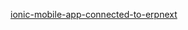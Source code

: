 

[ionic-mobile-app-connected-to-erpnext](https://discuss.erpnext.com/t/ionic-mobile-app-connected-to-erpnext-as-backend/51415)